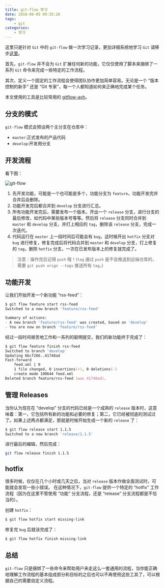 ```yaml
---
title: git-flow 学习
date: 2018-06-05 09:35:26
tags:
    - git
categories:
    - 学习
---
```


这里只是针对 `Git` 中的 `git-flow` 做一次学习记录，更加详细系统地学习 `Git` 请移步[这里](https://www.git-tower.com/learn/git/ebook)。

首先，`git-flow` 并不会为 `Git` 扩展任何新的功能，它仅仅使用了脚本来捆绑了一系列 `Git` 命令来完成一些特定的工作流程。

其次，定义一个固定的工作流程会使得团队协作更加简单容易。无论是一个 “版本控制的新手” 还是 “Git 专家”，每一个人都知道如何来正确地完成某个任务。

<!-- more -->

本文使用的工具是比较常用的 [gitflow-avh](https://github.com/petervanderdoes/gitflow/)。

## 分支的模式

`git-flow` 模式会预设两个主分支在仓库中：

* `master`:正式发布的产品代码
* `develop`:开发用分支

## 开发流程

看下图：

![git-flow](/assets/img/git-flow.png)

1. 先开发功能，可能是一个也可能是多个，功能分支为 `feature`，功能开发完并合并后会删除。
2. 功能开发完后都合并到 `develop` 分支进行汇总。
3. 所有功能开发完后，需要发布一个版本。开出一个 `release` 分支，进行分支的最后修改，如代码中某些版本号等等。然后将 `release` 分支同时合并到 `master` 和 `develop` 分支，并打上相应的 `tag`，删除该 `release` 分支，完成一次迭代。
4. 代码运行在 `master` 上一段时间后可能会有 `bug`，这时候开出 `hotfix` 分支对 `bug` 进行修复，修复完成后将代码合并到 `master` 和 `develop` 分支，打上修复的 `tag`，删除 `hotfix` 分支，一次在已发布版本上的修复就完成了。

> 注意：操作完后记得 `push` 哦！(`tag` 通过 `push` 是不会推送到远端仓库的，需要 `git push orign --tags` 推送所有 `tag`。)

## 功能开发

让我们开始开发一个新功能 “rss-feed”：

```zsh
$ git flow feature start rss-feed
Switched to a new branch 'feature/rss-feed'

Summary of actions:
- A new branch 'feature/rss-feed' was created, based on 'develop'
- You are now on branch 'feature/rss-feed'
```

经过一段时间艰苦地工作和一系列的聪明提交，我们的新功能终于完成了：

```zsh
$ git flow feature finish rss-feed
Switched to branch 'develop'
Updating 6bcf266..41748ad
Fast-forward
    feed.xml | 0
    1 file changed, 0 insertions(+), 0 deletions(-)
    create mode 100644 feed.xml
Deleted branch feature/rss-feed (was 41748ad).
```

## 管理 Releases

当你认为现在在 “develop” 分支的代码已经是一个成熟的 `release` 版本时，这意味着：第一，它包括所有新的功能和必要的修复；第二，它已经被彻底的测试过了。如果上述两点都满足，那就是时候开始生成一个新的 `release` 了：

```zsh
$ git flow release start 1.1.5
Switched to a new branch 'release/1.1.5'
```

进行最后的编辑，然后完成：

```zsh
git flow release finish 1.1.5
```

## hotfix

很多时候，仅仅在几个小时或几天之后，当对 `release` 版本作做全面测试时，可能就会发现一些小错误。
在这种情况下，`git-flow` 提供一个特定的 “hotfix” 工作流程（因为在这里不管使用 “功能” 分支流程，还是 “release” 分支流程都是不恰当的）。

创建 `hotfix`：

```zsh
$ git flow hotfix start missing-link
```

修复完 `bug` 后就该完成了：

```zsh
$ git flow hotfix finish missing-link
```

## 总结

`git-flow` 只是捆绑了一些命令来帮助用户来走这么一套通用的流程，当你能正确地理解工作流程的基本组成部分和目标的之后也可以不再使用这些工具了，可以根据自己的需要自定义流程。
